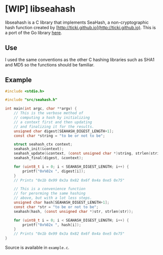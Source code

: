 # [WIP] libseahash

libseahash is a C library that implements SeaHash, a non-cryptographic hash function created by [http://ticki.github.io](http://ticki.github.io). This is a port of the Go library [here](https://github.com/blainsmith/seahash).

## Use

I used the same conventions as the other C hashing libraries such as SHA1 and MD5 so the functions should be familiar.

## Example

```c
#include <stdio.h>

#include "src/seahash.h"

int main(int argc, char **argv) {
    // This is the verbose method of
    // computing a hash by initializing
    // a context first and then updating
    // and finalizing it for the results.
    unsigned char digest[SEAHASH_DIGEST_LENGTH+1];
    const char *string = "to be or not to be";

    struct seahash_ctx context;
    seahash_init(&context);
    seahash_update(&context, (const unsigned char *)string, strlen(string));
    seahash_final(digest, &context);

    for (uint8_t i = 0; i < SEAHASH_DIGEST_LENGTH; i++) {
        printf("0x%02x ", digest[i]);
    }
    // Prints "0x1b 0x99 0x3a 0x82 0x6f 0x4a 0xe5 0x75"

    // This is a convenience function
    // for perorming the same hashing
    // above, but with a lot less steps.
    unsigned char hash[SEAHASH_DIGEST_LENGTH+1];
    const char *str = "to be or not to be";
    seahash(hash, (const unsigned char *)str, strlen(str));

    for (uint8_t i = 0; i < SEAHASH_DIGEST_LENGTH; i++) {
        printf("0x%02x ", hash[i]);
    }
    // Prints "0x1b 0x99 0x3a 0x82 0x6f 0x4a 0xe5 0x75"
}
```

Source is available in `example.c`.